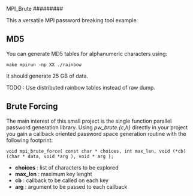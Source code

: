MPI_Brute
#########

This a versatile MPI password breaking tool example.

MD5
---

You can generate MD5 tables for alphanumeric characters using:

``
make
mpirun -np XX ./rainbow
``

It should generate 25 GB of data.

TODO : Use distributed rainbow tables instead of raw dump.

Brute Forcing
-------------

The main interest of this small project is the single function parallel password
generation library. Using *pw_brute.{c,h}* directly in your project you gain a
callback oriented password space generation routine with the following
footprint:

``
void mpi_brute_force( const char * choices,
                      int max_len,
                      void (*cb)(char * data, void *arg ),
                      void * arg );
``

- **choices** : list of characters to be explored
- **max_len** : maximum key lenght
- **cb** : callback to be called on each key
- **arg** : argument to be passed to each callback
